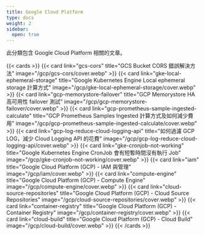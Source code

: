 ```yaml
---
title: Google Cloud Platform
type: docs
weight: 2
sidebar:
  open: true
---
```


此分類包含 Google Cloud Platform 相關的文章。

<!--more-->

{{< cards >}}
{{< card link="gcs-cors" title="GCS Bucket CORS 錯誤解決方法" image="/gcp/gcs-cors/cover.webp" >}}
{{< card link="gke-local-ephemeral-storage" title="Google Kubernetes Engine Local ephemeral storage 計算方式" image="/gcp/gke-local-ephemeral-storage/cover.webp" >}}
{{< card link="gcp-memorystore-failover" title="GCP Memorystore HA 高可用性 failover 測試" image="/gcp/gcp-memorystore-failover/cover.webp" >}}
{{< card link="gcp-prometheus-sample-ingested-calculate" title="GCP Prometheus Samples Ingested 計算方式及如何減少費用" image="/gcp/gcp-prometheus-sample-ingested-calculate/cover.webp" >}}
{{< card link="gcp-log-reduce-cloud-logging-api" title="如何過濾 GCP LOG，減少 Cloud Logging API 的花費" image="/gcp/gcp-log-reduce-cloud-logging-api/cover.webp" >}}
{{< card link="gke-cronjob-not-working" title="Google Kubernetes Engine CronJob 會有短暫時間沒有執行 Job" image="/gcp/gke-cronjob-not-working/cover.webp" >}}
{{< card link="iam" title="Google Cloud Platform (GCP) - IAM 與管理" image="/gcp/iam/cover.webp" >}}
{{< card link="compute-engine" title="Google Cloud Platform (GCP) - Compute Engine" image="/gcp/compute-engine/cover.webp" >}}
{{< card link="cloud-source-repositories" title="Google Cloud Platform (GCP) - Cloud Source Repositories" image="/gcp/cloud-source-repositories/cover.webp" >}}
{{< card link="container-registry" title="Google Cloud Platform (GCP) - Container Registry" image="/gcp/container-registry/cover.webp" >}}
{{< card link="cloud-build" title="Google Cloud Platform (GCP) - Cloud Build" image="/gcp/cloud-build/cover.webp" >}}
{{< /cards >}}
